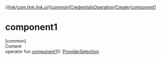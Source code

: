 //[link](../../../index.md)/[com.tink.link.ui](../../index.md)/[[common]CredentialsOperation](../index.md)/[Create](index.md)/[component1](component1.md)



# component1  
[common]  
Content  
operator fun [component1](component1.md)(): [ProviderSelection](../../[common]-provider-selection/index.md)  



